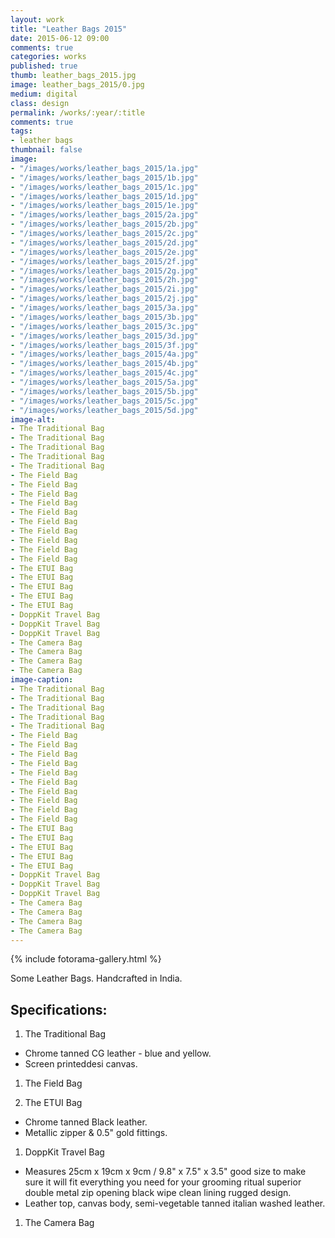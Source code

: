 ```yaml
---
layout: work
title: "Leather Bags 2015"
date: 2015-06-12 09:00
comments: true
categories: works
published: true
thumb: leather_bags_2015.jpg
image: leather_bags_2015/0.jpg
medium: digital
class: design
permalink: /works/:year/:title
comments: true
tags:
- leather bags
thumbnail: false
image:
- "/images/works/leather_bags_2015/1a.jpg"
- "/images/works/leather_bags_2015/1b.jpg"
- "/images/works/leather_bags_2015/1c.jpg"
- "/images/works/leather_bags_2015/1d.jpg"
- "/images/works/leather_bags_2015/1e.jpg"
- "/images/works/leather_bags_2015/2a.jpg"
- "/images/works/leather_bags_2015/2b.jpg"
- "/images/works/leather_bags_2015/2c.jpg"
- "/images/works/leather_bags_2015/2d.jpg"
- "/images/works/leather_bags_2015/2e.jpg"
- "/images/works/leather_bags_2015/2f.jpg"
- "/images/works/leather_bags_2015/2g.jpg"
- "/images/works/leather_bags_2015/2h.jpg"
- "/images/works/leather_bags_2015/2i.jpg"
- "/images/works/leather_bags_2015/2j.jpg"
- "/images/works/leather_bags_2015/3a.jpg"
- "/images/works/leather_bags_2015/3b.jpg"
- "/images/works/leather_bags_2015/3c.jpg"
- "/images/works/leather_bags_2015/3d.jpg"
- "/images/works/leather_bags_2015/3f.jpg"
- "/images/works/leather_bags_2015/4a.jpg"
- "/images/works/leather_bags_2015/4b.jpg"
- "/images/works/leather_bags_2015/4c.jpg"
- "/images/works/leather_bags_2015/5a.jpg"
- "/images/works/leather_bags_2015/5b.jpg"
- "/images/works/leather_bags_2015/5c.jpg"
- "/images/works/leather_bags_2015/5d.jpg"
image-alt:
- The Traditional Bag
- The Traditional Bag
- The Traditional Bag
- The Traditional Bag
- The Traditional Bag
- The Field Bag
- The Field Bag
- The Field Bag
- The Field Bag
- The Field Bag
- The Field Bag
- The Field Bag
- The Field Bag
- The Field Bag
- The Field Bag
- The ETUI Bag 
- The ETUI Bag 
- The ETUI Bag 
- The ETUI Bag 
- The ETUI Bag 
- DoppKit Travel Bag
- DoppKit Travel Bag
- DoppKit Travel Bag
- The Camera Bag
- The Camera Bag
- The Camera Bag
- The Camera Bag
image-caption:
- The Traditional Bag
- The Traditional Bag
- The Traditional Bag
- The Traditional Bag
- The Traditional Bag
- The Field Bag
- The Field Bag
- The Field Bag
- The Field Bag
- The Field Bag
- The Field Bag
- The Field Bag
- The Field Bag
- The Field Bag
- The Field Bag
- The ETUI Bag 
- The ETUI Bag 
- The ETUI Bag 
- The ETUI Bag 
- The ETUI Bag 
- DoppKit Travel Bag
- DoppKit Travel Bag
- DoppKit Travel Bag
- The Camera Bag
- The Camera Bag
- The Camera Bag
- The Camera Bag
---
```


<p>
  {% include fotorama-gallery.html %}
</p>

Some Leather Bags. Handcrafted in India.

Specifications:
---------------
1. The Traditional Bag
- Chrome tanned CG leather - blue and yellow.
- Screen printeddesi canvas.

1. The Field Bag

1. The ETUI Bag
- Chrome tanned Black leather.
- Metallic zipper & 0.5" gold fittings.

1. DoppKit Travel Bag
- Measures 25cm x 19cm x 9cm / 9.8" x 7.5" x 3.5" good size to make sure it will fit everything you need for your grooming ritual superior double metal zip opening black wipe clean lining rugged design.
- Leather top, canvas body, semi-vegetable tanned italian washed leather.

1. The Camera Bag

